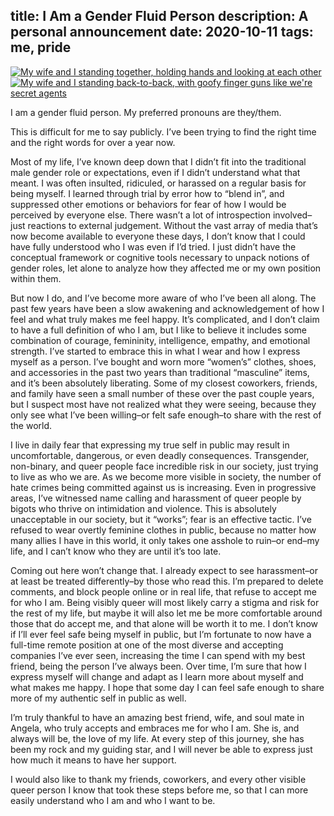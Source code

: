 title: I Am a Gender Fluid Person
description: A personal announcement
date: 2020-10-11
tags: me, pride
---

<div class="row">
 <div class="thumbnail col-md-5 col-md-offset-1">
  <a href="/media/coming-out/serious.jpg">
   <img alt="My wife and I standing together, holding hands and looking at each other" src="/media/coming-out/serious.jpg" />
  </a>
 </div>
 <div class="thumbnail col-md-5">
  <a href="/media/coming-out/silly.jpg">
   <img alt="My wife and I standing back-to-back, with goofy finger guns like we're secret agents" src="/media/coming-out/silly.jpg" />
  </a>
 </div>
</div>

I am a gender fluid person. My preferred pronouns are they/them.

This is difficult for me to say publicly. I’ve been trying to find the right
time and the right words for over a year now.

Most of my life, I’ve known deep down that I didn’t fit into the traditional
male gender role or expectations, even if I didn’t understand what that meant.
I was often insulted, ridiculed, or harassed on a regular basis for being myself.
I learned through trial by error how to “blend in”, and suppressed other emotions
or behaviors for fear of how I would be perceived by everyone else. There wasn’t
a lot of introspection involved–just reactions to external judgement. Without
the vast array of media that’s now become available to everyone these days, I
don’t know that I could have fully understood who I was even if I’d tried. I just
didn’t have the conceptual framework or cognitive tools necessary to unpack
notions of gender roles, let alone to analyze how they affected me or my own
position within them.

But now I do, and I’ve become more aware of who I’ve been all along. The past
few years have been a slow awakening and acknowledgement of how I feel and what
truly makes me feel happy. It’s complicated, and I don’t claim to have a full
definition of who I am, but I like to believe it includes some combination of
courage, femininity, intelligence, empathy, and emotional strength. I’ve started
to embrace this in what I wear and how I express myself as a person. I’ve bought
and worn more “women’s” clothes, shoes, and accessories in the past two years
than traditional “masculine” items, and it’s been absolutely liberating. Some
of my closest coworkers, friends, and family have seen a small number of these
over the past couple years, but I suspect most have not realized what they were
seeing, because they only see what I’ve been willing–or felt safe enough–to
share with the rest of the world.

I live in daily fear that expressing my true self in public may result in
uncomfortable, dangerous, or even deadly consequences. Transgender, non-binary,
and queer people face incredible risk in our society, just trying to live as
who we are. As we become more visible in society, the number of hate crimes being
committed against us is increasing. Even in progressive areas, I’ve witnessed
name calling and harassment of queer people by bigots who thrive on intimidation
and violence. This is absolutely unacceptable in our society, but it “works”;
fear is an effective tactic. I’ve refused to wear overtly feminine clothes in
public, because no matter how many allies I have in this world, it only takes
one asshole to ruin–or end–my life, and I can’t know who they are until it’s
too late.

Coming out here won’t change that. I already expect to see harassment–or at
least be treated differently–by those who read this. I’m prepared to delete
comments, and block people online or in real life, that refuse to accept me
for who I am. Being visibly queer will most likely carry a stigma and risk
for the rest of my life, but maybe it will also let me be more comfortable
around those that do accept me, and that alone will be worth it to me. I
don’t know if I’ll ever feel safe being myself in public, but I’m fortunate
to now have a full-time remote position at one of the most diverse and
accepting companies I’ve ever seen, increasing the time I can spend with my
best friend, being the person I’ve always been. Over time, I’m sure that how
I express myself will change and adapt as I learn more about myself and what
makes me happy. I hope that some day I can feel safe enough to share more
of my authentic self in public as well.

I’m truly thankful to have an amazing best friend, wife, and soul mate in
Angela, who truly accepts and embraces me for who I am. She is, and always
will be, the love of my life. At every step of this journey, she has been
my rock and my guiding star, and I will never be able to express just how
much it means to have her support.

I would also like to thank my friends, coworkers, and every other visible
queer person I know that took these steps before me, so that I can more
easily understand who I am and who I want to be.
